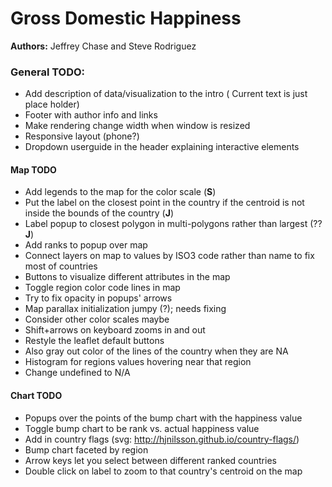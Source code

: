 # Gross Domestic Happiness

**Authors:** Jeffrey Chase and Steve Rodriguez


### General TODO:

- Add description of data/visualization to the intro ( Current text is just place holder)
- Footer with author info and links
- Make rendering change width when window is resized
- Responsive layout (phone?)
- Dropdown userguide in the header explaining interactive elements


#### Map TODO


- Add legends to the map for the color scale (**S**)
- Put the label on the closest point in the country if the centroid is not inside the bounds of the country (**J**)
- Label popup to closest polygon in multi-polygons rather than largest (??**J**)
- Add ranks to popup over map 
- Connect layers on map to values by ISO3 code rather than name to fix most of countries
- Buttons to visualize different attributes in the map
- Toggle region color code lines in map
- Try to fix opacity in popups' arrows
- Map parallax initialization jumpy (?); needs fixing
- Consider other color scales maybe
- Shift+arrows on keyboard zooms in and out
- Restyle the leaflet default buttons
- Also gray out color of the lines of the country when they are NA
- Histogram for regions values hovering near that region
- Change undefined to  N/A

#### Chart TODO

- Popups over the points of the bump chart with the happiness value
- Toggle bump chart to be rank vs. actual happiness value
- Add in country flags (svg: http://hjnilsson.github.io/country-flags/)
- Bump chart faceted by region
- Arrow keys let you select between different ranked countries
- Double click on label to zoom to that country's centroid on the map
